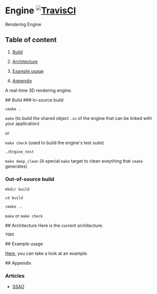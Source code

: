 # Engine [![TravisCI](https://travis-ci.org/cpcdoy/Engine.svg?branch=dev)](https://travis-ci.org/cpcdoy/Engine)
Rendering Engine

## Table of content
1. [Build](#Build)

2. [Architecture](#Archi)

3. [Example usage](#Example)

4. [Appendix](#Appendix)

A real-time 3D rendering engine.


<a name="Build"/>
## Build
### In-source build

`cmake .`

`make` (to build the shared object `.so` of the engine that can be linked with your application)

or

`make check` (used to build the engine's test suite)

`./Engine_test`

`make deep_clean` (A special `make` target to clean eveything that `cmake` generates)

### Out-of-source build

`mkdir build`

`cd build`

`cmake ..`

`make` or `make check`

<a name="Archi"/>
## Architecture
Here is the current architecture:

`TODO`


<a name="Example"/>
## Example usage

[Here](https://github.com/cpcdoy/Engine/blob/dev/tests/debug/main.cc), you can take a look at an example.

<a name="Appendix"/>
## Appendix

### Articles

- [SSAO](https://hackercorp.eu/ssao.html)
